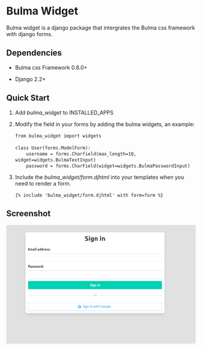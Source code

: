 Bulma Widget
============

Bulma widget is a django package that intergrates the Bulma css framework with django forms.


Dependencies
--------------
* Bulma css Framework 0.8.0+

* Django 2.2+


Quick Start
------------

1. Add *bulma_widget* to INSTALLED_APPS

2. Modify the field in your forms by adding the bulma widgets, an example:
   
   ```
   from bulma_widget import widgets
   
   class User(forms.ModelForm):
	   username = forms.Charfield(max_length=10, widget=widgets.BulmaTextInput)
	   password = forms.CharField(widget=widgets.BulmaPasswordInput)
   ```


3. Include the *bulma_widget/form.djhtml* into your templates when you need to render a form.
   
   ```
   {% include 'bulma_widget/form.djhtml' with form=form %}
   ```


Screenshot
-----------
![signin screenshot](screenshot/signin.png)
